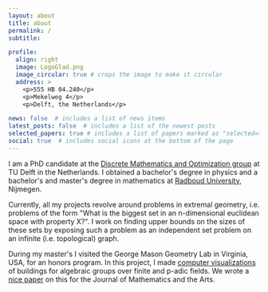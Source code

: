 ```yaml
---
layout: about
title: about
permalink: /
subtitle: 

profile:
  align: right
  image: LogoGlad.png
  image_circular: true # crops the image to make it circular
  address: >
    <p>555 HB 04.240</p>
    <p>Mekelweg 4</p>
    <p>Delft, the Netherlands</p>

news: false  # includes a list of news items
latest_posts: false  # includes a list of the newest posts
selected_papers: true # includes a list of papers marked as "selected={true}"
social: true  # includes social icons at the bottom of the page
---
```


I am a PhD candidate at the [Discrete Mathematics and Optimization group](https://www.tudelft.nl/ewi/over-de-faculteit/afdelingen/applied-mathematics/discrete-mathematics-optimization) at TU Delft in the Netherlands. I obtained a bachelor's degree in physics and a bachelor's and master's degree in mathematics at [Radboud University](https://www.ru.nl/en), Nijmegen.

Currently, all my projects revolve around problems in extremal geometry, i.e. problems of the form "What is the biggest set in an n-dimensional euclidean space with property X?". I work on finding upper bounds on the sizes of these sets by exposing such a problem as an independent set problem on an infinite (i.e. topological) graph.

During my master's I visited the George Mason Geometry Lab in Virginia, USA, for an honors program. In this project, I made [computer visualizations](https://buildings.gallery) of buildings for algebraic groups over finite and p-adic fields. We wrote a [nice paper](https://www.tandfonline.com/doi/full/10.1080/17513472.2022.2063782?scroll=top&needAccess=true&role=tab&aria-labelledby=full-article) on this for the Journal of Mathematics and the Arts.